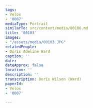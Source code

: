 ```yaml
---
tags:
- Velox
- '0007'
mediaType: Portrait
similarTo: src/content/media/00106.md
title: '00103'
images:
- "/assets/media/00103.JPG"
relatedPeople:
- Doris Adeline Ward
caption: ''
date: 
dateApprox: false
location: ''
description: ''
transcription: Doris Wilson (Ward)
paperId:
- Velox
- '0007'

---
```

